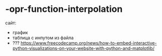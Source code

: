 # -opr-function-interpolation
сайт:
  - график
  - таблица с инпутом из файла
  - ???
https://www.freecodecamp.org/news/how-to-embed-interactive-python-visualizations-on-your-website-with-python-and-matplotlib/
